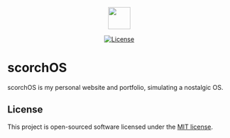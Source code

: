 <p align="center">
	<a href="https://captainscor.ch" target="_blank"><img src="https://captainscor.ch/images/cs_logo.svg" width="50" style="display: inline-block; vertical-align: middle;"></a>
</p>

<p align="center">
	<a href="https://packagist.org/packages/laravel/framework"><img src="https://img.shields.io/packagist/l/laravel/framework" alt="License"></a>
</p>

# scorchOS

scorchOS is my personal website and portfolio, simulating a nostalgic OS.

## License

This project is open-sourced software licensed under the [MIT license](https://opensource.org/licenses/MIT).
